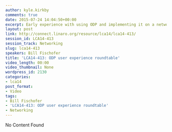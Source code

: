 ```yaml
---
author: kyle.kirkby
comments: true
date: 2015-07-24 14:04:50+00:00
excerpt: Early experience with using ODP and implementing it on a networking SoC
layout: post
link: http://connect.linaro.org/resource/lca14/lca14-413/
session_id: LCA14-413
session_track: Networking
slug: lca14-413
speakers: Bill Fischofer
title: 'LCA14-413: ODP user experience roundtable'
video_length: 00:00
video_thumbnail: None
wordpress_id: 2130
categories:
- lca14
post_format:
- Video
tags:
- Bill Fischofer
- 'LCA14-413: ODP user experience roundtable'
- Networking
---
```


No Content Found
